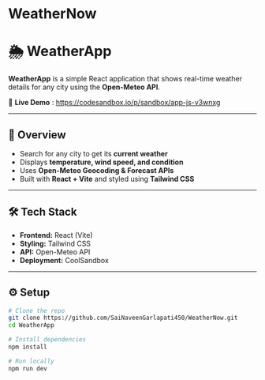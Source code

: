 # WeatherNow
# 🌦️ WeatherApp

**WeatherApp** is a simple React application that shows real-time weather details for any city using the **Open-Meteo API**.

🔗 **Live Demo** : https://codesandbox.io/p/sandbox/app-js-v3wnxg

---

## 🚀 Overview
- Search for any city to get its **current weather**
- Displays **temperature, wind speed, and condition**
- Uses **Open-Meteo Geocoding & Forecast APIs**
- Built with **React + Vite** and styled using **Tailwind CSS**

---

## 🛠️ Tech Stack
- **Frontend:** React (Vite)
- **Styling:** Tailwind CSS
- **API:** Open-Meteo API
- **Deployment:** CoolSandbox

---

## ⚙️ Setup

```bash
# Clone the repo
git clone https://github.com/SaiNaveenGarlapati450/WeatherNow.git
cd WeatherApp

# Install dependencies
npm install

# Run locally
npm run dev
